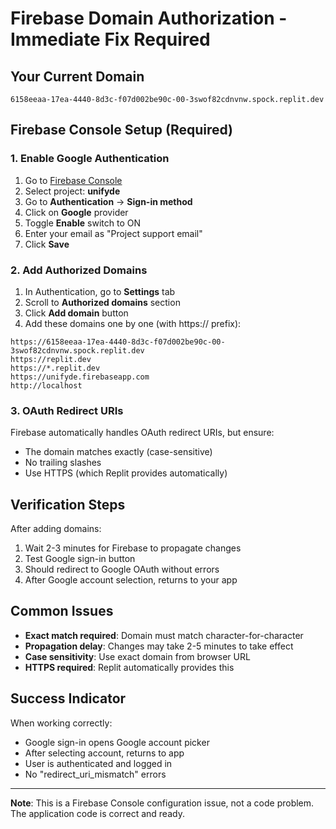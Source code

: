 # Firebase Domain Authorization - Immediate Fix Required

## Your Current Domain
```
6158eeaa-17ea-4440-8d3c-f07d002be90c-00-3swof82cdnvnw.spock.replit.dev
```

## Firebase Console Setup (Required)

### 1. Enable Google Authentication
1. Go to [Firebase Console](https://console.firebase.google.com/)
2. Select project: **unifyde**
3. Go to **Authentication** → **Sign-in method**
4. Click on **Google** provider
5. Toggle **Enable** switch to ON
6. Enter your email as "Project support email"
7. Click **Save**

### 2. Add Authorized Domains
1. In Authentication, go to **Settings** tab
2. Scroll to **Authorized domains** section
3. Click **Add domain** button
4. Add these domains one by one (with https:// prefix):

```
https://6158eeaa-17ea-4440-8d3c-f07d002be90c-00-3swof82cdnvnw.spock.replit.dev
https://replit.dev
https://*.replit.dev
https://unifyde.firebaseapp.com
http://localhost
```

### 3. OAuth Redirect URIs
Firebase automatically handles OAuth redirect URIs, but ensure:
- The domain matches exactly (case-sensitive)
- No trailing slashes
- Use HTTPS (which Replit provides automatically)

## Verification Steps
After adding domains:
1. Wait 2-3 minutes for Firebase to propagate changes
2. Test Google sign-in button
3. Should redirect to Google OAuth without errors
4. After Google account selection, returns to your app

## Common Issues
- **Exact match required**: Domain must match character-for-character
- **Propagation delay**: Changes may take 2-5 minutes to take effect
- **Case sensitivity**: Use exact domain from browser URL
- **HTTPS required**: Replit automatically provides this

## Success Indicator
When working correctly:
- Google sign-in opens Google account picker
- After selecting account, returns to app
- User is authenticated and logged in
- No "redirect_uri_mismatch" errors

---
**Note**: This is a Firebase Console configuration issue, not a code problem. The application code is correct and ready.